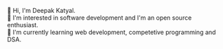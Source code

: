 👋 Hi, I'm Deepak Katyal.<br>
👀 I'm interested in software development and I'm an open source enthusiast.<br>
🌱 I'm currently learning web development, competetive programming and DSA. 